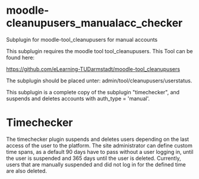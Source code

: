 # moodle-cleanupusers_manualacc_checker
Subplugin for moodle-tool_cleanupusers for manual accounts

This subplugin requires the moodle tool tool_cleanupusers. This Tool can be found here: 

https://github.com/eLearning-TUDarmstadt/moodle-tool_cleanupusers

The subplugin should be placed unter:  admin/tool/cleanupusers/userstatus.

This subplugin is a complete copy of the subplugin "timechecker", and suspends and deletes accounts with auth_type = 'manual'. 

# Timechecker

The timechecker plugin suspends and deletes users depending on the last access of the user to the platform. The site administrator can define custom time spans, as a default 90 days have to pass without a user logging in, until the user is suspended and 365 days until the user is deleted. Currently, users that are manually suspended and did not log in for the defined time are also deleted.

